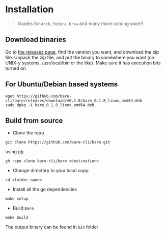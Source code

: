 # Installation

> Guides for `Arch`, `Fedora`, `brew` and many more coming soon!!

## Download binaries

Go to [the releases page](https://github.com/bare-cli/bare/releases), find the version you want, and download the zip file. Unpack the zip file, and put the binary to somewhere you want (on UNIX-y systems, /usr/local/bin or the like). Make sure it has execution bits turned on.

## For Ubuntu/Debian based systems

```shell
wget https://github.com/bare-cli/bare/releases/download/v0.1.8/bare_0.1.8_linux_amd64.deb
sudo dpkg -i bare_0.1.8_linux_amd64.deb
```

## Build from source

- Clone the repo

```shell
git clone https://github.com/bare-cli/bare.git
```

using [gh](https://github.com/cli/cli)

```shell
gh repo clone bare-cli/bare <destination>
```

- Change directory to your local copy:

```shell
cd <folder-name>
```

- Install all the go dependencies

```shell
make setup
```

- Build `Bare`

```shell
make build
```

The output binary can be found in `bin` folder
